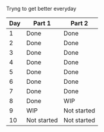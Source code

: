 Tryng to get better everyday

Day|Part 1|Part 2
|-|-|-
1|Done|Done
2|Done|Done
3|Done|Done
4|Done|Done
5|Done|Done
6|Done|Done
7|Done|Done
8|Done|WIP
9|WIP|Not started
10|Not started|Not started